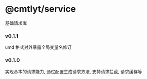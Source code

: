 # @cmtlyt/service

基础请求库

### v0.1.1

umd 格式对外暴露全局变量名修订

### v0.1.0

实现基本的请求能力, 通过配置生成请求方法, 支持请求拦截, 请求缓存等
